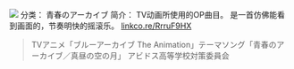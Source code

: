 ![](//static.kivo.wiki/images/music/cover/6QsAqeJ5UuP9MlxysN110B5UcCaIexyI.png)
分类： 青春のアーカイブ
简介：
TV动画所使用的OP曲目。
是一首仿佛能看到画面的，节奏明快的摇滚乐。
[linkco.re/RrruF9HX](https://linkco.re/RrruF9HX)
>TVアニメ「ブルーアーカイブ The Animation」テーマソング「青春のアーカイブ／真昼の空の月」
アビドス高等学校対策委員会
